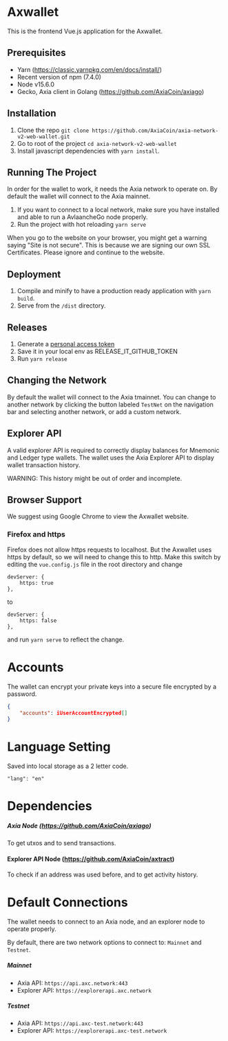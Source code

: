 # Axwallet

This is the frontend Vue.js application for the Axwallet.

## Prerequisites

-   Yarn (https://classic.yarnpkg.com/en/docs/install/)
-   Recent version of npm (7.4.0)
-   Node v15.6.0
-   Gecko, Axia client in Golang (https://github.com/AxiaCoin/axiago)

## Installation

1. Clone the repo `git clone https://github.com/AxiaCoin/axia-network-v2-web-wallet.git`
2. Go to root of the project `cd axia-network-v2-web-wallet`
3. Install javascript dependencies with `yarn install`.

## Running The Project

In order for the wallet to work, it needs the Axia network to operate on. By default the wallet will connect to the Axia mainnet.

1. If you want to connect to a local network, make sure you have installed and able to run a AvlaancheGo node properly.
2. Run the project with hot reloading `yarn serve`

When you go to the website on your browser, you might get a warning saying
"Site is not secure". This is because we are signing our own SSL Certificates. Please ignore and continue to the website.

## Deployment

1.  Compile and minify to have a production ready application with `yarn build`.
2.  Serve from the `/dist` directory.

## Releases

1.  Generate a [personal access token](https://github.com/settings/tokens/new?scopes=repo&description=release-it)
2.  Save it in your local env as RELEASE_IT_GITHUB_TOKEN
3.  Run `yarn release`

## Changing the Network

By default the wallet will connect to the Axia tmainnet. You can change to another network by clicking the button labeled `TestNet` on the navigation bar and selecting another network, or add a custom network.

## Explorer API

A valid explorer API is required to correctly display balances for Mnemonic and Ledger type wallets.
The wallet uses the Axia Explorer API to display wallet transaction history.

WARNING: This history might be out of order and incomplete.

## Browser Support

We suggest using Google Chrome to view the Axwallet website.

### Firefox and https

Firefox does not allow https requests to localhost. But the Axwallet uses https by default, so we will need to change this to http. Make this switch by editing the `vue.config.js` file in the root directory and change

```
devServer: {
    https: true
},
```

to

```
devServer: {
    https: false
},
```

and run `yarn serve` to reflect the change.

# Accounts

The wallet can encrypt your private keys into a secure file encrypted by a password.

```json
{
    "accounts": iUserAccountEncrypted[]
}
```

# Language Setting

Saved into local storage as a 2 letter code.

```
"lang": "en"
```

# Dependencies

##### Axia Node (https://github.com/AxiaCoin/axiago)

To get utxos and to send transactions.

#### Explorer API Node (https://github.com/AxiaCoin/axtract)

To check if an address was used before, and to get activity history.

# Default Connections

The wallet needs to connect to an Axia node, and an explorer node to operate properly.

By default, there are two network options to connect to: `Mainnet` and `Testnet`.

##### Mainnet

-   Axia API: `https://api.axc.network:443`
-   Explorer API: `https://explorerapi.axc.network`

##### Testnet

-   Axia API: `https://api.axc-test.network:443`
-   Explorer API: `https://explorerapi.axc-test.network`

